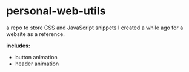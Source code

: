 # personal-web-utils

a repo to store CSS and JavaScript snippets I created a while ago for a website as a reference.

**includes:**
- button animation
- header animation
